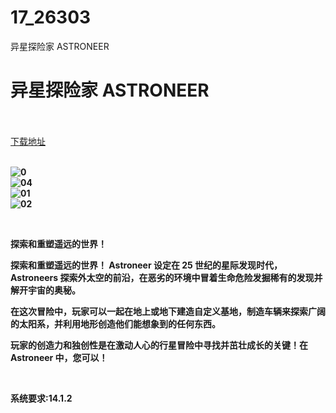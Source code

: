 # 17_26303
异星探险家 ASTRONEER
# 异星探险家 ASTRONEER
 <br/></br>
[下载地址](https://www.switch520.cc/article/26303 "下载地址")
<br/></br>

<p><strong><img src="https://www.helloimg.com/images/2022/01/13/G70Ajv.jpg" alt="0" border="0"></strong><br>
<strong><img src="https://www.helloimg.com/images/2022/01/13/G70tAt.jpg" alt="04" border="0"></strong><br>
<strong><img src="https://www.helloimg.com/images/2022/01/13/G70sGQ.jpg" alt="01" border="0"></strong><br>
<strong><img src="https://www.helloimg.com/images/2022/01/13/G7040u.jpg" alt="02" border="0">&nbsp;</strong></p>
<p>&nbsp;</p>
<p><strong>探索和重塑遥远的世界！</strong></p>
<p><strong>探索和重塑遥远的世界！ Astroneer 设定在 25 世纪的星际发现时代，Astroneers 探索外太空的前沿，在恶劣的环境中冒着生命危险发掘稀有的发现并解开宇宙的奥秘。</strong></p>
<p><strong>在这次冒险中，玩家可以一起在地上或地下建造自定义基地，制造车辆来探索广阔的太阳系，并利用地形创造他们能想象到的任何东西。</strong></p>
<p><strong>玩家的创造力和独创性是在激动人心的行星冒险中寻找并茁壮成长的关键！在 Astroneer 中，您可以！</strong></p>
<p>&nbsp;</p>
<p><strong>系统要求:14.1.2</strong></p>


